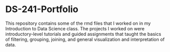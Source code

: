 # DS-241-Portfolio
This repository contains some of the rmd files that I worked on in my Introduction to Data Science class. The projects I worked on were introductory-level tutorials and guided assignments that taught the basics of filtering, grouping, joining, and general visualization and interpretation of data.
